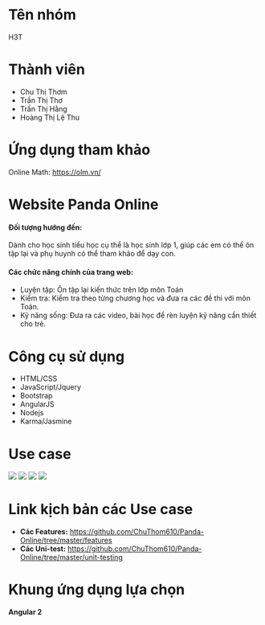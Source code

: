 Tên nhóm
========
H3T

Thành viên
==========
* Chu Thị Thơm
* Trần Thị Thơ
* Trần Thị Hằng
* Hoàng Thị Lệ Thu

Ứng dụng tham khảo
==================
Online Math: https://olm.vn/

Website Panda Online
====================
#### **Đối tượng hướng đến**:
  Dành cho học sinh tiểu học cụ thể là học sinh lớp 1, giúp các em có thể ôn tập lại và phụ huynh có thể tham khảo để dạy con.

#### **Các chức năng chính của trang web**:
* Luyện tập: Ôn tập lại kiến thức trên lớp môn Toán
* Kiểm tra: Kiểm tra theo từng chương học và đưa ra các đề thi với môn Toán.
* Kỹ năng sống: Đưa ra các video, bài học để rèn luyện kỹ năng cần thiết cho trẻ.


Công cụ sử dụng
===============
* HTML/CSS
* JavaScript/Jquery
* Bootstrap
* AngularJS
* Nodejs
* Karma/Jasmine

Use case
========
<img src="http://i.imgur.com/m4gOnMH.jpg">
<img src="http://i.imgur.com/Vuj6ddr.jpg">
<img src="http://i.imgur.com/lY0vEso.jpg">
<img src="http://i.imgur.com/SkQ9xGp.jpg">

Link kịch bản các Use case
==========================
* **Các Features:** https://github.com/ChuThom610/Panda-Online/tree/master/features
* **Các Uni-test:** https://github.com/ChuThom610/Panda-Online/tree/master/unit-testing

Khung ứng dụng lựa chọn
=======================
**Angular 2**
